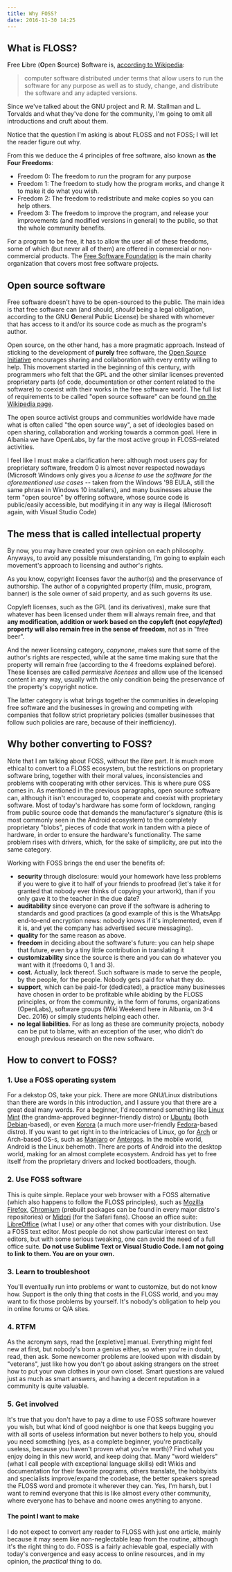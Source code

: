 ```yaml
---
title: Why FOSS?
date: 2016-11-30 14:25
---
```



## What is FLOSS?
**F**ree **L**ibre (**O**pen **S**ource) **S**oftware is, [according to Wikipedia](https://en.wikipedia.org/wiki/Free_software):

> computer software distributed under terms that allow users to run the
  software for any purpose as well as to study, change, and distribute the
  software and any adapted versions.


Since we've talked about the GNU project and R. M. Stallman and L. Torvalds and
what they've done for the community, I'm going to omit all introductions and
cruft about them.

Notice that the question I'm asking is about FLOSS and not FOSS; I will let the
reader figure out why.

From this we deduce the 4 principles of free software, also known as **the Four
Freedoms**:

*   Freedom 0: The freedom to *run* the program for any purpose
*   Freedom 1: The freedom to study how the program works, and change it to
	make it do what you wish.
*   Freedom 2: The freedom to redistribute and make copies so you can help
	others.
*   Freedom 3: The freedom to improve the program, and release your
	improvements (and modified versions in general) to the public, so that the
	whole community benefits.


For a program to be free, it has to allow the user all of these freedoms, some
of which (but never all of them) are offered in commercial or non-commercial
products. The [Free Software Foundation] is the main charity organization that
covers most free software projects.

## Open source software

Free software doesn't have to be open-sourced to the public. The main idea is
that free software can (and should, *should* being a legal obligation,
according to the GNU **G**eneral **P**ublic **L**icense) be shared with
whomever that has access to it and/or its source code as much as the program's
author.

Open source, on the other hand, has a more pragmatic approach. Instead of
sticking to the development of **purely** free software, the [Open Source
Initiative] encourages sharing and collaboration with every entity willing to
help. This movement started in the beginning of this century, with programmers
who felt that the GPL and the other similar licenses prevented proprietary
parts (of code, documentation or other content related to the software) to
coexist with their works in the free software world. The full list of
requirements to be called "open source software" can be found [on the Wikipedia
page].

The open source activist groups and communities worldwide have made what is
often called "the open source way", a set of ideologies based on open sharing,
collaboration and working towards a common goal. Here in Albania we have
OpenLabs, by far the most active group in FLOSS-related activities.

I feel like I must make a clarification here: although most users pay for
proprietary software, freedom 0 is almost never respected nowadays (Microsoft
Windows only gives you a *license to use the software for the aforementioned
use cases* -- taken from the Windows '98 EULA, still the same phrase in Windows
10 installers), and many businesses abuse the term "open source" by offering
software, whose source code is public/easily accessible, but modifying it in
any way is illegal (Microsoft again, with Visual Studio Code)

## The mess that is called intellectual property

By now, you may have created your own opinion on each philosophy. Anyways, to
avoid any possible misunderstanding, I'm going to explain each movement's
approach to licensing and author's rights.

As you know, copyright licenses favor the author(s) and the preservance of
authorship. The author of a copyrighted property (film, music, program, banner)
is the sole owner of said property, and as such governs its use.

Copyleft licenses, such as the GPL (and its derivatives), make sure that
whatever has been licensed under them will always remain free, and that **any
modification, addition or work based on the copyleft (not *copylefted*)
property will also remain free in the sense of freedom**, not as in "free
beer".

And the newer licensing category, *copynone*, makes sure that some of the
author's rights are respected, while at the same time making sure that the
property will remain free (according to the 4 freedoms explained before). These
licenses are called *permissive licenses* and allow use of the licensed content
in any way, usually with the only condition being the preservance of the
property's copyright notice.

The latter category is what brings together the communities in developing free
software and the businesses in growing and competing with companies that follow
strict proprietary policies (smaller businesses that follow such policies are
rare, because of their inefficiency).

## Why bother converting to FOSS?

Note that I am talking about FOSS, without the *libre* part. It is much more
ethical to convert to a FLOSS ecosystem, but the restrictions on proprietary
software bring, together with their moral values, inconsistencies and problems
with cooperating with other services. This is where pure OSS comes in. As
mentioned in the previous paragraphs, open source software can, although it
isn't encouraged to, cooperate and coexist with proprietary software. Most of
today's hardware has some form of lockdown, ranging from public source code
that demands the manufacturer's signature (this is most commonly seen in the
Android ecosystem) to the completely proprietary "blobs", pieces of code that
work in tandem with a piece of hardware, in order to ensure the hardware's
functionality. The same problem rises with drivers, which, for the sake of
simplicity, are put into the same category.

Working with FOSS brings the end user the benefits of:

*   **security** through disclosure: would your homework have less problems if
	you were to give it to half of your friends to proofread (let's take it for
	granted that nobody ever thinks of copying your artwork), than if you only
	gave it to the teacher in the due date?
*   **auditability** since everyone can prove if the software is adhering to
	standards and good practices (a good example of this is the WhatsApp
	end-to-end encryption news: nobody knows if it's implemented, even if it
	is, and yet the company has advertised secure messaging).
*   **quality** for the same reason as above.
*   **freedom** in deciding about the software's future: you can help shape
	that future, even by a tiny little contribution in translating it
*   **customizability** since the source is there and you can do whatever you
	want with it (freedoms 0, 1 and 3).
*   **cost.** Actually, lack thereof. Such software is made to serve the
	people, by the people, for the people. Nobody gets paid for what they do.
*   **support**, which can be paid-for (dedicated), a practice many businesses
	have chosen in order to be profitable while abiding by the FLOSS
	principles, or from the community, in the form of forums, organizations
	(OpenLabs), software groups (Wiki Weekend here in Albania, on 3-4 Dec.
	2016) or simply students helping each other.
*   **no legal liabilities**. For as long as these are community projects,
	nobody can be put to blame, with an exception of the user, who didn't do
	enough previous research on the new software.

## How to convert to FOSS?

### 1. Use a FOSS operating system

For a dekstop OS, take your pick. There are more GNU/Linux distributions than
there are words in this introduction, and I assure you that there are a great
deal many words. For a beginner, I'd recommend something like [Linux Mint] (the
grandma-approved beginner-friendly distro) or [Ubuntu] (both [Debian]-based),
or even [Korora] (a much more user-friendly [Fedora]-based distro). If you want
to get right in to the intricacies of Linux, go for [Arch] or Arch-based OS-s,
such as [Manjaro] or [Antergos]. In the mobile world, Android is the Linux
behemoth. There are ports of Android into the desktop world, making for an
almost complete ecosystem. Android has yet to free itself from the proprietary
drivers and locked bootloaders, though.

### 2. Use FOSS software

This is quite simple. Replace your web browser with a FOSS alternative (which
also happens to follow the FLOSS principles), such as [Mozilla Firefox],
[Chromium] (prebuilt packages can be found in every major distro's
repositories) or [Midori] (for the Safari fans). Choose an office suite:
[LibreOffice] (what I use) or any other that comes with your distribution. Use
a FOSS text editor. Most people do not show particular interest on text
editors, but with some serious tweaking, one can avoid the need of a full
office suite. **Do not use Sublime Text or Visual Studio Code. I am not going
to link to them. You are on your own.**

### 3. Learn to troubleshoot

You'll eventually run into problems or want to customize, but do not know how.
Support is the only thing that costs in the FLOSS world, and you may want to
fix those problems by yourself. It's nobody's obligation to help you in online
forums or Q/A sites.

### 4. RTFM

As the acronym says, read the \[expletive\] manual. Everything might feel new at
first, but nobody's born a genius either, so when you're in doubt, read, then
ask. Some newcomer problems are looked upon with disdain by "veterans", just
like how you don't go about asking strangers on the street how to put your own
clothes in your own closet. Smart questions are valued just as much as smart
answers, and having a decent reputation in a community is quite valuable.

### 5. Get involved

It's true that you don't have to pay a dime to use FOSS software however you
wish, but what kind of good neighbor is one that keeps bugging you with all
sorts of useless information but never bothers to help you, should you need
something (yes, as a complete beginner, you're practically useless, because you
haven't proven what you're worth)? Find what you enjoy doing in this new world,
and keep doing that. Many "word wielders" (what I call people with exceptional
language skills) edit Wikis and documentation for their favorite programs,
others translate, the hobbyists and specialists improve/expand the codebase,
the better speakers spread the FLOSS word and promote it wherever they can.
Yes, I'm harsh, but I want to remind everyone that this is like almost every
other community, where everyone has to behave and noone owes anything to
anyone.

#### The point I want to make

I do not expect to convert any reader to FLOSS with just one article, mainly
because it may seem like non-neglectable leap from the routine, although it's
the right thing to do. FOSS is a fairly achievable goal, especially with
today's convergence and easy access to online resources, and in my opinion, the
*practical* thing to do.



[Free Software Foundation]: https://www.fsf.org
[Open Source Initiative]: https://opensource.org/
[on the Wikipedia page]: https://en.wikipedia.org/wiki/The_Open_Source_Definition
[Linux Mint]: https://www.linuxmint.com
[Ubuntu]: https://www.ubuntu.com
[Debian]: https://www.debian.org
[Korora]: https//www.kororaproject.org
[Fedora]: https://getfedora.org
[Arch]: https://www.archlinux.org
[Manjaro]: https://manjaro.org
[Antergos]: https://antergos.com
[Mozilla Firefox]: https://www.mozilla.org/en-US/firefox/products/
[Chromium]: https://www.chromium.org
[Midori]: http://midori-browser.org
[LibreOffice]: https://www.libreoffice.org/
